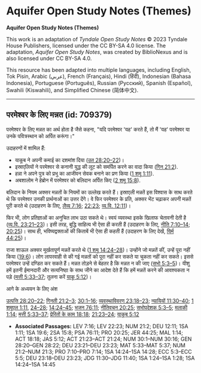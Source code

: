 # Aquifer Open Study Notes (Themes)

**Aquifer Open Study Notes (Themes)**

This work is an adaptation of *Tyndale Open Study Notes* © 2023 Tyndale House Publishers, licensed under the CC BY\-SA 4\.0 license. The adaptation, *Aquifer Open Study Notes*, was created by BiblioNexus and is also licensed under CC BY\-SA 4\.0\.

This resource has been adapted into multiple languages, including English, Tok Pisin, Arabic (عربي), French (Français), Hindi (हिंदी), Indonesian (Bahasa Indonesia), Portuguese (Português), Russian (Русский), Spanish (Español), Swahili (Kiswahili), and Simplified Chinese (简体中文).



--------------------------------

## परमेश्वर के लिए मन्नत (id: 709379)

परमेश्वर के लिए मन्नत का अर्थ होता है जैसे कहना, "यदि परमेश्वर 'यह' करते हैं, तो मैं 'यह' परमेश्वर या उनके पवित्रस्थान को अर्पित करूंगा।"

उदाहरणों में शामिल हैं:

* याकूब ने अपनी कमाई का दशमांश दिया ([उत 28:20–22](https://ref.ly/Gen28:20-Gen28:22))।
* इस्राएलियों ने परमेश्वर से कनानी युद्ध की लूट को समर्पित करने का वादा किया ([गिन 21:2](https://ref.ly/Num21:2)).
* हन्ना ने अपने पुत्र को प्रभु का आजीवन सेवक बनाने का प्रण किया ([1 शमू 1:11](https://ref.ly/1Sam1:11)).
* अबशालोम ने हेब्रोन में परमेश्वर को बलिदान अर्पित किए ([2 शमू 15:8](https://ref.ly/2Sam15:8)).

बलिदान के नियम अक्सर मन्नतों के नियमों का उल्लेख करते हैं। इस्राएली मन्नतें इस विश्वास के साथ करते थे कि परमेश्वर उनकी प्रार्थनाओं का उत्तर देंगे। वे फिर परमेश्वर के प्रति, अक्सर भेंट चढ़ाकर अपनी मन्नतें पूरी करते थे (उदाहरण के लिए, [लैव्य 7:16](https://ref.ly/Lev7:16); [22:23](https://ref.ly/Lev22:23); [व्य.वि. 12:11](https://ref.ly/Deut12:11))।

फिर भी, लोग प्रतिज्ञाओं का अनुचित लाभ उठा सकते थे। स्वयं व्यवस्था इसके खिलाफ चेतावनी देती है ([व्य.वि. 23:21–23](https://ref.ly/Deut23:21-Deut23:23))। इसी तरह, बुद्धि साहित्य भी ऐसा ही करती हैं (उदाहरण के लिए, [नीति 7:10–14](https://ref.ly/Prov7:10-Prov7:14); [20:25](https://ref.ly/Prov20:25))। साथ ही, भविष्यद्वक्ताओं की किताबें भी ऐसा ही कहती हैं (उदाहरण के लिए देखें, [यिर्म 44:25](https://ref.ly/Jer44:25))।

राजा शाऊल अक्सर मूर्खतापूर्ण मन्नतें करते थे ([1 शमू 14:24–28](https://ref.ly/1Sam14:24-1Sam14:28))। उन्होंने जो मन्नतें कीं, उन्हें पूरा नहीं किया ([19:6](https://ref.ly/1Sam19:6))। लोग लापरवाही से की गई मन्नतों को पूरा नहीं कर सकते या चुकता नहीं कर सकते। इससे परमेश्वर उन्हें दण्डित कर सकते हैं। मन्नत तोड़ने से बेहतर है कि मन्नत न की जाए ([सभो 5:3–5](https://ref.ly/Eccl5:3-Eccl5:5))। यीशु हमें इतनी ईमानदारी और सत्यनिष्ठा के साथ जीने का आदेश देते हैं कि हमें मन्नतें करने की आवश्यकता न पड़े ([मत्ती 5:33–37](https://ref.ly/Matt5:33-Matt5:37); तुलना करें [याकू 5:12](https://ref.ly/Jas5:12))।

आगे के अध्ययन के लिए अंश

[उत्पत्ति 28:20–22](https://ref.ly/Gen28:20-Gen28:22); [गिनती 21:2–3](https://ref.ly/Num21:2-Num21:3); [30:1–16](https://ref.ly/Num30:1-Num30:16); [व्यवस्थाविवरण 23:18–23](https://ref.ly/Deut23:18-Deut23:23); [न्यायियों 11:30–40](https://ref.ly/Judg11:30-Judg11:40); [1 शमूएल 1:11](https://ref.ly/1Sam1:11), [24–28](https://ref.ly/1Sam1:24-1Sam1:28); [14:24–45](https://ref.ly/1Sam14:24-1Sam14:45); [भजन 76:11](https://ref.ly/Ps76:11); [नीतिवचन 20:25](https://ref.ly/Prov20:25); [सभोपदेशक 5:3–5](https://ref.ly/Eccl5:3-Eccl5:5); [मलाकी 1:14](https://ref.ly/Mal1:14); [मत्ती 5:33–37](https://ref.ly/Matt5:33-Matt5:37); [प्रेरितों के काम 18:18](https://ref.ly/Acts18:18); [21:23–24](https://ref.ly/Acts21:23-Acts21:24); [याकूब 5:12](https://ref.ly/Jas5:12)

* **Associated Passages:** LEV 7:16; LEV 22:23; NUM 21:2; DEU 12:11; 1SA 1:11; 1SA 19:6; 2SA 15:8; PSA 76:11; PRO 20:25; JER 44:25; MAL 1:14; ACT 18:18; JAS 5:12; ACT 21:23–ACT 21:24; NUM 30:1–NUM 30:16; GEN 28:20–GEN 28:22; DEU 23:21–DEU 23:23; MAT 5:33–MAT 5:37; NUM 21:2–NUM 21:3; PRO 7:10–PRO 7:14; 1SA 14:24–1SA 14:28; ECC 5:3–ECC 5:5; DEU 23:18–DEU 23:23; JDG 11:30–JDG 11:40; 1SA 1:24–1SA 1:28; 1SA 14:24–1SA 14:45

